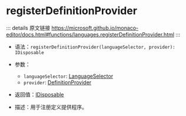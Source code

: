 # registerDefinitionProvider
        
::: details 原文链接
https://microsoft.github.io/monaco-editor/docs.html#functions/languages.registerDefinitionProvider.html
:::

- 语法：`registerDefinitionProvider(languageSelector, provider): IDisposable`

- 参数：
  - `languageSelector`: [LanguageSelector](/api/languages/LanguageSelector.md)
  - `provider`: [DefinitionProvider](/api/languages/DefinitionProvider.md)

- 返回值：[IDisposable](/api/IDisposable.md)

- 描述：用于注册定义提供程序。
